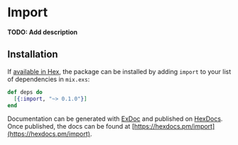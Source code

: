 # Import

**TODO: Add description**

## Installation

If [available in Hex](https://hex.pm/docs/publish), the package can be installed
by adding `import` to your list of dependencies in `mix.exs`:

```elixir
def deps do
  [{:import, "~> 0.1.0"}]
end
```

Documentation can be generated with [ExDoc](https://github.com/elixir-lang/ex_doc)
and published on [HexDocs](https://hexdocs.pm). Once published, the docs can
be found at [https://hexdocs.pm/import](https://hexdocs.pm/import).

